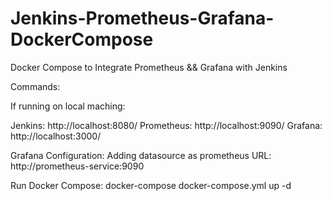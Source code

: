 # Jenkins-Prometheus-Grafana-DockerCompose
Docker Compose to Integrate Prometheus &amp;&amp; Grafana with Jenkins 

Commands:

If running on local maching:

Jenkins: http://localhost:8080/
Prometheus: http://localhost:9090/
Grafana: http://localhost:3000/

Grafana Configuration:
  Adding datasource as prometheus URL: http://prometheus-service:9090
  
Run Docker Compose:
  docker-compose docker-compose.yml up -d
